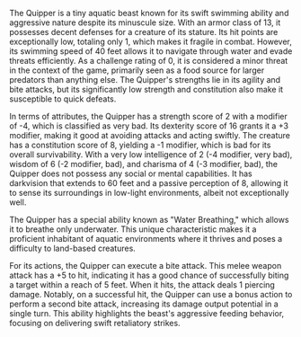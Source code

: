 The Quipper is a tiny aquatic beast known for its swift swimming ability and aggressive nature despite its minuscule size. With an armor class of 13, it possesses decent defenses for a creature of its stature. Its hit points are exceptionally low, totaling only 1, which makes it fragile in combat. However, its swimming speed of 40 feet allows it to navigate through water and evade threats efficiently. As a challenge rating of 0, it is considered a minor threat in the context of the game, primarily seen as a food source for larger predators than anything else. The Quipper's strengths lie in its agility and bite attacks, but its significantly low strength and constitution also make it susceptible to quick defeats.

In terms of attributes, the Quipper has a strength score of 2 with a modifier of -4, which is classified as very bad. Its dexterity score of 16 grants it a +3 modifier, making it good at avoiding attacks and acting swiftly. The creature has a constitution score of 8, yielding a -1 modifier, which is bad for its overall survivability. With a very low intelligence of 2 (-4 modifier, very bad), wisdom of 6 (-2 modifier, bad), and charisma of 4 (-3 modifier, bad), the Quipper does not possess any social or mental capabilities. It has darkvision that extends to 60 feet and a passive perception of 8, allowing it to sense its surroundings in low-light environments, albeit not exceptionally well.

The Quipper has a special ability known as "Water Breathing," which allows it to breathe only underwater. This unique characteristic makes it a proficient inhabitant of aquatic environments where it thrives and poses a difficulty to land-based creatures.

For its actions, the Quipper can execute a bite attack. This melee weapon attack has a +5 to hit, indicating it has a good chance of successfully biting a target within a reach of 5 feet. When it hits, the attack deals 1 piercing damage. Notably, on a successful hit, the Quipper can use a bonus action to perform a second bite attack, increasing its damage output potential in a single turn. This ability highlights the beast's aggressive feeding behavior, focusing on delivering swift retaliatory strikes.